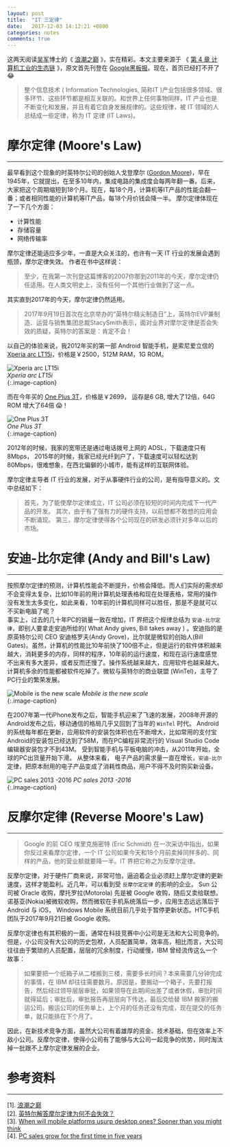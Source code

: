 ```yaml
---
layout: post
title:  "IT 三定律"
date:   2017-12-03 14:12:21 +0800
categories: notes
comments: true
--- 
```


这两天阅读[吴军](https://zh.wikipedia.org/wiki/%E5%90%B4%E5%86%9B_(%E8%AE%A1%E7%AE%97%E6%9C%BA%E7%A7%91%E5%AD%A6%E5%AE%B6))博士的《 [浪潮之巅](https://book.douban.com/subject/6709783/) 》，实在精彩。本文主要来源于 《 [第 4 章 计算机工业的生态链](https://china.googleblog.com/2007/10/blog-post_9934.html) 》，原文首先刊登在 [Google黑板报](https://china.googleblog.com/)。现在，首页已经打不开了 :joy:

>整个信息技术 ( Information Technologies, 简称IT )产业包括很多领域、很多环节、这些环节都是相互关联的。和世界上任何事物同样，IT 产业也是不断变化和发展，并且有着它自身发展规律的。这些规律，被 IT 领域的人总结成一些定律，称为 IT 定律 (IT Laws)。

# 摩尔定律 (Moore's Law)
---
最早看到这个现象的时英特尔公司的创始人戈登摩尔 ([Gordon Moore](https://en.wikipedia.org/wiki/Gordon_Moore))，早在1945年，它就提出，在至多10年内，集成电路的集成度会每两年翻一番。后来，大家把这个周期缩短到18个月。现在，每18个月，计算机等IT产品的性能会翻一番；或者相同性能的计算机等IT产品，每18个月价钱会降一半。  摩尔定律体现在了一下几个方面：
+ 计算性能  
+ 存储容量
+ 网络传输率  

摩尔定律还能适应多少年，一直是大众关注的，也许有一天 IT 行业的发展会遇到瓶颈，摩尔定律失效。
作者在书中这样说：
>至少，在我第一次刊登这篇博客的2007你那到2011年的今天，摩尔定律仍任适用。在人类文明史上，没有任何一个其他行业做到了这一点。  

其实直到2017年的今天，摩尔定律仍然适用。
>2017年9月19日首次在北京举办的“英特尔精尖制造日”上，英特尔EVP兼制造、运营与销售集团总裁StacySmith表示，面对业界对摩尔定律是否会失效的质疑，英特尔的答案是：肯定不会！     

以自己的体验来说，我2012年买的第一部 Android 智能手机，是索尼爱立信的 [Xperia arc LT15i](https://www.gsmarena.com/sony_ericsson_xperia_arc-3619.php)，价格是￥2500，512M RAM，1G ROM。  

![Xperia arc LT15i](http://upload-images.jianshu.io/upload_images/1335634-3abfb63de076cc79.png?imageMogr2/auto-orient/strip%7CimageView2/2/w/1240)  
*Xperia arc LT15i*  
{:.image-caption} 

而在今年买的 [One Plus 3T](https://www.gsmarena.com/oneplus_3t-8416.php)，价格是￥2699， 运存是6 GB, 增大了12倍，64G ROM 增大了64倍 :scream:！  

![One Plus 3T](http://upload-images.jianshu.io/upload_images/1335634-cf5aca0a086b5dce.png?imageMogr2/auto-orient/strip%7CimageView2/2/w/1240)  
*One Plus 3T*  
{:.image-caption} 

2012年的时候，我家的宽带还是通过电话拨号上网的 ADSL，下载速度只有 8Mbps， 2015年的时候，我家已经光纤到户了，下载速度可以轻松达到80Mbps，很难想象，在西北偏僻的小城市，能有这样的互联网体验。  

摩尔定律主导者 IT 行业的发展，对于从事硬件行业的公司，是有指导意义的。文中总结如下：
>首先，为了能使摩尔定律成立，IT 公司必须在较短的时间内完成下一代产品的开发。
>其次，由于有了强有力的硬件支持，以前想都不敢想的应用会不断涌现。
>第三，摩尔定律使得各个公司现在的研发必须针对多年以后的市场。

# 安迪-比尔定律 (Andy and Bill's Law)
---

按照摩尔定律的预测，计算机性能会不断提升，价格会降低。而人们实际的需求却不会变得太复杂，比如10年前的用计算机处理表格和现在处理表格，常用的操作没有发生太多变化，如此来看，10年前的计算机同样可以胜任，那是不是就可以不买新电脑了呢？  
事实上，过去的几十年PC的销量一致在增加，IT 界把这个规律总结为 `安迪-比尔定律`，即别人要拿走安迪所给的( What Andy gives, Bill takes away ) 。安迪指的是原英特尔公司 CEO 安迪格罗夫(Andy Grove)，比尔就是微软的创始人(Bill Gates)。虽然，计算机的性能比10年前快了100倍不止，但是运行的软件体积越来越大，消耗更多的内存，同样的程序，10年前的运行速度，和现在运行速度感觉不出来有多大差异，或者反而还慢了。操作系统越来越大，应用软件也越来越大。计算机多余的性能都被软件吃掉了。微软与英特尔的商业联盟 (WinTel)，主导了PC行业的繁荣发展。

![Mobile is the new scale](http://upload-images.jianshu.io/upload_images/1335634-139d63bd0ad76831.png?imageMogr2/auto-orient/strip%7CimageView2/2/w/1240)
*Mobile is the new scale*  
{:.image-caption} 

在2007年第一代iPhone发布之后，智能手机迎来了飞速的发展，2008年开源的Android发布之后，移动通信的格局几乎又回到了当年的 `WinTel` 时代。 Android的系统每年都在更新，应用软件的安装包体积也在不断增大，比如常用的支付宝 Android的安装包已经达到了58M，而在PC编程非常流行的 Visual Studio Code 编辑器安装包才不到43M。  受到智能手机与平板电脑的冲击，从2011年开始，全球的PC出货量开始下滑。 从整体来看， 电子产品的需求量一直在增长，`安迪-比尔` 定律，把原本耐用的电子产品变成了消耗性商品，用户不得不及时购买新设备。

![PC sales 2013 -2016](http://upload-images.jianshu.io/upload_images/1335634-b8d030dcf5a08ff7.png?imageMogr2/auto-orient/strip%7CimageView2/2/w/1240)
*PC sales 2013 -2016*  
{:.image-caption} 
# 反摩尔定律 (Reverse Moore's Law)
---

>Google 的前 CEO 埃里克施密特 (Eric Schmidt) 在一次采访中指出，如果你反过来看摩尔定律，一个 IT 公司如果今天和18个月前卖掉同样多的、同样的产品，他的营业额就要降一半。IT 界把它称之为反摩尔定律。  

反摩尔定律，对于硬件厂商来说，非常可怕，逼迫着企业必须赶上摩尔定律的更新速度，这样才能盈利。近几年，可以看到受 `反摩尔定定律` 的影响的企业， Sun 公司被 Oracle 收购，摩托罗拉(Motorola) 先是被 Google 收购，随后又卖给联想。诺基亚(Nokia)被微软收购，然而微软在手机系统落后一步，应用生态远远落后于Android 与 iOS， Windows Mobile 系统目前几乎处于暂停更新状态。HTC手机团队于2017年9月21日被 Google 收购。  

反摩尔定律也有其积极的一面，通常在科技竞赛中小公司是无法和大公司竞争的。但是，小公司没有大公司的历史包袱，人员配置简单，效率高，相比而言，大公司往往由于繁琐的人员配置，层层的冗余制度，行动缓慢，IBM 曾经流传这么一个故事：
>如果要把一个纸箱子从二楼搬到三楼，需要多长时间？本来需要几分钟完成的事情，在 IBM 却往往需要数月。原因是，要搬动一个箱子，先要打报告，然后经过领导层层审批，如果领导在此期间出差了或者休假，审批时间就得延后；审批后，审批报告再层层向下传达，最后交给替 IBM 搬家的搬运公司。搬运公司的任务单上，上个月的任务还没有完成，现在提交的任务单，就只能排在下个月了。  

因此，在新技术竞争方面，虽然大公司有着雄厚的资金、技术基础，但在效率上不敌小公司。反摩尔定律，使得小公司有了能够与大公司一起竞争的优势，同时淘汰掉一批跟不上摩尔定律发展的企业。

# 参考资料
---
[1]. [浪潮之巅](https://book.douban.com/subject/6709783/)  
[2]. [英特尔解答摩尔定律为何不会失效？](http://www.csia.net.cn/Article/ShowInfo.asp?InfoID=69231)  
[3]. [When will mobile platforms usurp desktop ones? Sooner than you might think](http://www.zdnet.com/article/when-mobile-takes-over-pc-desktops-laptops/)  
[4]. [PC sales grow for the first time in five years](http://www.telegraph.co.uk/technology/2017/04/12/pc-sales-grow-first-time-five-years/)